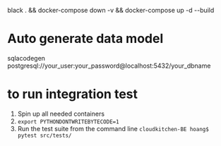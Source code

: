 black . && docker-compose down -v && docker-compose up -d --build

# Auto generate data model
sqlacodegen postgresql://your_user:your_password@localhost:5432/your_dbname

# to run integration test
1. Spin up all needed containers
2. `export PYTHONDONTWRITEBYTECODE=1`
3. Run the test suite from the command line `cloudkitchen-BE hoang$ pytest src/tests/`